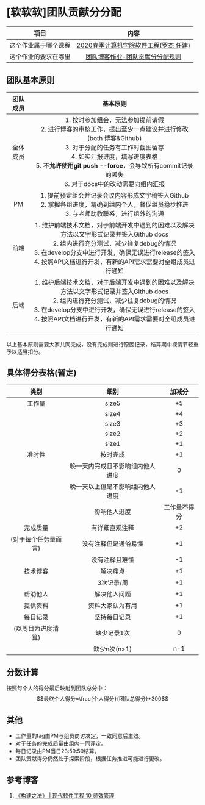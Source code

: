 # [软软软]团队贡献分分配

|项目|	内容|  
|:--:|:--:|  
|这个作业属于哪个课程	|[2020春季计算机学院软件工程(罗杰 任建)](https://edu.cnblogs.com/campus/buaa/BUAA_SE_2020_LJ)|  
|这个作业的要求在哪里	|[团队博客作业-团队贡献分分配规则](https://edu.cnblogs.com/campus/buaa/BUAA_SE_2020_LJ/homework/10593)|  

## 团队基本原则  
|团队成员|基本原则|  
|:--:|:--:| 
|全体成员|1. 按时参加组会，无法参加提前请假<br/>2. 进行博客的审核工作，提出至少一点建议并进行修改(both 博客&Github)<br/>3. 对于分配的任务有工作时截图留存<br/>4. 如实汇报进度，填写进度表格<br/>5. **不允许使用git push --force**，会导致所有commit记录的丢失<br/>6. 对于docs中的改动需要向组内汇报|  
|PM|1. 提前预定组会并记录会议内容形成文字稿签入Github<br/>2. 掌握各组进度，精确到组内个人，督促组员稳步推进<br/>3. 与老师助教联系，进行组外的沟通|
|前端|1. 维护前端技术文档，对于前端开发中遇到的困难以及解决方法以文字形式记录并签入Github docs<br/>2. 组内进行充分测试，减少往复debug的情况<br/>3. 在develop分支中进行开发，确保无误进行release的签入<br/>4. 按照API文档进行开发，有新的API需求需要对全组成员进行通知|  
|后端|1. 维护后端技术文档，对于后端开发中遇到的困难以及解决方法以文字形式记录并签入Github docs<br/>2. 组内进行充分测试，减少往复debug的情况<br/>3. 在develop分支中进行开发，确保无误进行release的签入<br/>4. 按照API文档进行开发，有新的API需求需要对全组成员进行通知|  

以上基本原则需要大家共同完成，没有完成则进行原因记录，结算期中视情节轻重予以适当扣分。  

## 具体得分表格(暂定)  
|类别|细别|加减分|
|:--:|:--:|:--:|
|工作量|size5|+5|  
||size4|+4|  
||size3|+3|
||size2|+2|
||size1|+1|
|准时性|按时完成|+1| 
||晚一天内完成且不影响组内他人进度|0|  
||晚一天以上但是不影响组内他人进度|-1|
||影响他人进度|工作量不得分|  
|完成质量|有详细直观注释|+2|  
|(对于每个任务量而言)|没有注释但是通俗易懂|+1|  
||没有注释且难懂|-1|  
|技术博客|解决痛点|+1|
||3次记录/周|+1|  
|帮助他人|解决他人问题|+1|  
|提供资料|资料大家认为有用|+1|   
|每日记录|坚持每日记录|+1|  
|(以周目为进度清算)|缺少记录1次|0|  
||缺少n次(n>1)|n-1|  

## 分数计算  
按照每个人的得分最后映射到团队总分中：  
$$最终个人得分=\frac{个人得分}{团队总得分}*300$$  

## 其他  
* 工作量的tag由PM与组员商讨决定，一致同意后生效。     
* 对于任务的完成质量由组内一同评定。    
* 每日记录由PM当日23:59:59结算。  
* 团队贡献得分仍然处于探索阶段，根据任务推进可能进行更改。

## 参考博客  
1. [《构建之法》 | 现代软件工程 10 绩效管理](https://www.cnblogs.com/xinz/archive/2011/05/01/2033927.html)   